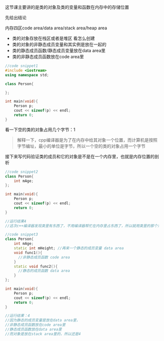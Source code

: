 这节课主要讲的是类的对象及类的变量和函数在内存中的存储位置

先给出结论

内存四区code area/data area/stack area/heap area

* 类的对象存放在栈区或者是堆区 看怎么创建
* 类的对象的非静态成员变量和其实例是放在一起的
* 类的静态成员函数/静态成员变量放在data area里
* 类的非静态成员函数放在code area里

```cpp
//code snippet1
#include <iostream>
using namespace std;

class Person{

};

int main(void){
    Person p;
    cout << sizeof(p) << endl;
    return 0;
}
```

看一下空的类的对象占用几个字节：1

> 解释一下，cpp编译器是为了在内存中给其对象一个位置，而计算机是按照字节编址，最小的单位是字节，所以一个空的类的对象占用一个字节

接下来写代码验证类的成员和它的对象是不是在一个内存里，也就是内存位置的剖析

```cpp
//code snippet2
class Person{
    int mAge;
};

int main(void){
    Person p;
    cout << sizeof(p) << endl;
    return 0;
}

//运行结果4
//这次c++编译器发现类里有东西了，不用编译器帮忙在内存里占东西了，所以就用类里的那个东西占内存位置
```

```cpp
//code snippet3
class Person{
    int mAge; 
    static int mHeight; //再来一个静态的成员变量 data area
  	void func1(){
      //非静态成员函数 code area
    }
  	static void func2(){
      //静态的成员函数 data area
    }
};

int main(void){
    Person p;
    cout << sizeof(p) << endl;
    return 0;
}

//运行结果：4
//因为静态的成员变量是放在data area里，
//非静态成员函数放在code area里
//静态成员函数放在data area里
//而对象是放在stack area里的，所以还是4
```

